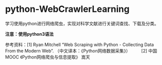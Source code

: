 # python-WebCrawlerLearning

学习使用python进行网络爬虫，实现对科学文献进行关键词查找、下载及分类。

**注意：使用python3语法**

参考资料：[1] Ryan Mitchell “Web Scraping with Python - Collecting Data From the Modern Web”. （中文译本：《Python网络数据采集》）
         [2] 中国MOOC 《Python网络爬虫与信息提取》 嵩天 
